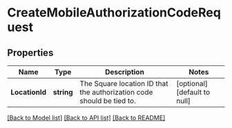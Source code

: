 # CreateMobileAuthorizationCodeRequest

## Properties

 Name           | Type       | Description                                                           | Notes                        
----------------|------------|-----------------------------------------------------------------------|------------------------------
 **LocationId** | **string** | The Square location ID that the authorization code should be tied to. | [optional] [default to null] 

[[Back to Model list]](../README.md#documentation-for-models) [[Back to API list]](../README.md#documentation-for-api-endpoints) [[Back to README]](../README.md)

